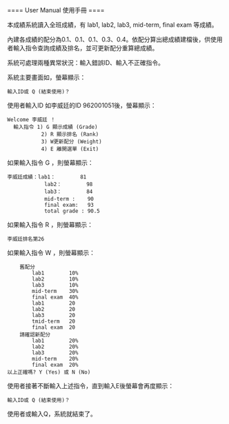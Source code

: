 ====  User Manual 使用手冊  ====

本成績系統讀入全班成績，有 lab1, lab2, lab3, mid-term, final exam 等成績。

內建各成績的配分為0.1、0.1、0.1、0.3、0.4。依配分算出總成績建檔後，供使用者輸入指令查詢成績及排名，並可更新配分重算總成績。

系統可處理兩種異常狀況：輸入錯誤ID、輸入不正確指令。

系統主要畫面如，螢幕顯示：

    輸入ID或 Q (結束使用)？ 
  
使用者輸入ID 如李威廷的ID 962001051後，螢幕顯示：

    Welcome 李威廷 ！
      輸入指令 1) G 顯示成績 (Grade) 
               2) R 顯示排名 (Rank) 
               3) W更新配分 (Weight) 
               4) E 離開選單 (Exit)  

如果輸入指令 G ，則螢幕顯示： 

    李威廷成績：lab1：        81　
                lab2：        98　
                lab3：        84　
                mid-term :    90　
                final exam:   93 
                total grade : 90.5

如果輸入指令 R ，則螢幕顯示：

    李威廷排名第26

如果輸入指令 W ，則螢幕顯示：

    	舊配分
    		lab1		10%
    		lab2		10%
    		lab3		10%
    		mid-term	30%
    		final exam	40%
    		lab1		20
    		lab2		20
    		lab3		20
    		tmid-term	20
    		final exam	20
    	請確認新配分
    		lab1		20%
    		lab2		20%
    		lab3		20%
    		mid-term	20%
    		final exam	20%
    以上正確嗎? Y (Yes) 或 N (No) 

使用者接著不斷輸入上述指令，直到輸入E後螢幕會再度顯示：

    輸入ID或 Q (結束使用)？ 
    
使用者或輸入Q，系統就結束了。
